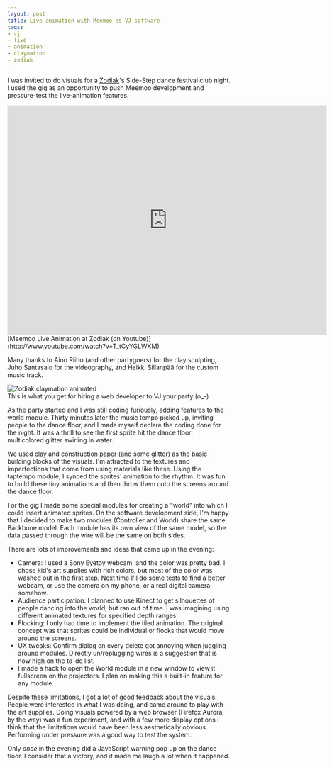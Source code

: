 ```yaml
--- 
layout: post
title: Live animation with Meemoo as VJ software
tags: 
- vj
- live
- animation
- claymation
- zodiak
---
```


I was invited to do visuals for a [Zodiak](http://www.zodiak.fi/en/)'s Side-Step dance festival club night. I used the gig as an opportunity to push Meemoo development and pressure-test the live-animation features. 

<iframe width="720" height="518" src="http://www.youtube.com/embed/T_tCyYGLWKM?rel=0" frameborder="0" allowfullscreen></iframe>  
[Meemoo Live Animation at Zodiak (on Youtube)](http://www.youtube.com/watch?v=T_tCyYGLWKM)

Many thanks to Aino Riiho (and other partygoers) for the clay sculpting, Juho Santasalo for the videography, and Heikki Sillanpää for the custom music track.

![Zodiak claymation animated](http://meemoo.org/images/Screen-shot-2012-02-12-zodiak.gif)  
This is what you get for hiring a web developer to VJ your party (o_-)

As the party started and I was still coding furiously, adding features to the world module. Thirty minutes later the music tempo picked up, inviting people to the dance floor, and I made myself declare the coding done for the night. It was a thrill to see the first sprite hit the dance floor: multicolored glitter swirling in water.

We used clay and construction paper (and some glitter) as the basic building blocks of the visuals. I'm attracted to the textures and imperfections that come from using materials like these. Using the taptempo module, I synced the sprites' animation to the rhythm. It was fun to build these tiny animations and then throw them onto the screens around the dance floor. 

For the gig I made some special modules for creating a "world" into which I could insert animated sprites. On the software development side, I'm happy that I decided to make two modules (Controller and World) share the same Backbone model. Each module has its own view of the same model, so the data passed through the wire will be the same on both sides.

There are lots of improvements and ideas that came up in the evening:

* Camera: I used a Sony Eyetoy webcam, and the color was pretty bad. I chose kid's art supplies with rich colors, but most of the color was washed out in the first step. Next time I'll do some tests to find a better webcam, or use the camera on my phone, or a real digital camera somehow.
* Audience participation: I planned to use Kinect to get silhouettes of people dancing into the world, but ran out of time. I was imagining using different animated textures for specified depth ranges.
* Flocking: I only had time to implement the tiled animation. The original concept was that sprites could be individual or flocks that would move around the screens.
* UX tweaks: Confirm dialog on every delete got annoying when juggling around modules. Directly un/replugging wires is a suggestion that is now high on the to-do list.
* I made a hack to open the World module in a new window to view it fullscreen on the projectors. I plan on making this a built-in feature for any module.

Despite these limitations, I got a lot of good feedback about the visuals. People were interested in what I was doing, and came around to play with the art supplies. Doing visuals powered by a web browser (Firefox Aurora, by the way) was a fun experiment, and with a few more display options I think that the limitations would have been less aesthetically obvious. Performing under pressure was a good way to test the system.

Only *once* in the evening did a JavaScript warning pop up on the dance floor. I consider that a victory, and it made me laugh a lot when it happened.